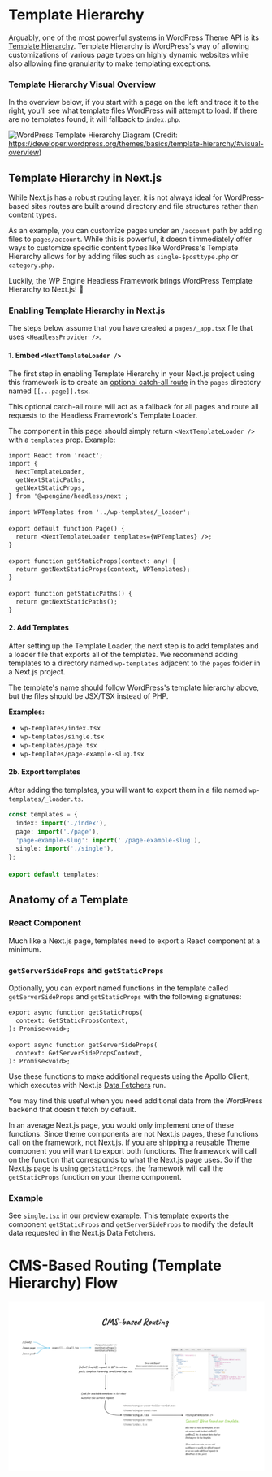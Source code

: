 # Template Hierarchy

Arguably, one of the most powerful systems in WordPress Theme API is its [Template Hierarchy](https://developer.wordpress.org/themes/basics/template-hierarchy/). Template Hierarchy is WordPress's way of allowing customizations of various page types on highly dynamic websites while also allowing fine granularity to make templating exceptions.

### Template Hierarchy Visual Overview

In the overview below, if you start with a page on the left and trace it to the right, you'll see what template files WordPress will attempt to load. If there are no templates found, it will fallback to `index.php`.

![WordPress Template Hierarchy Diagram](https://developer.wordpress.org/files/2014/10/Screenshot-2019-01-23-00.20.04.png)
(Credit: https://developer.wordpress.org/themes/basics/template-hierarchy/#visual-overview)

## Template Hierarchy in Next.js

While Next.js has a robust [routing layer](https://nextjs.org/docs/routing/introduction), it is not always ideal for WordPress-based sites routes are built around directory and file structures rather than content types.

As an example, you can customize pages under an `/account` path by adding files to `pages/account`. While this is powerful, it doesn't immediately offer ways to customize specific content types like WordPress's Template Hierarchy allows for by adding files such as `single-$posttype.php` or `category.php`.

Luckily, the WP Engine Headless Framework brings WordPress Template Hierarchy to Next.js! 🚀

### Enabling Template Hierarchy in Next.js

The steps below assume that you have created a `pages/_app.tsx` file that uses `<HeadlessProvider />`.

#### 1. Embed `<NextTemplateLoader />`

The first step in enabling Template Hierarchy in your Next.js project using this framework is to create an [optional catch-all route](https://nextjs.org/docs/routing/dynamic-routes#optional-catch-all-routes) in the `pages` directory named `[[...page]].tsx`.

This optional catch-all route will act as a fallback for all pages and route all requests to the Headless Framework's Template Loader.

The component in this page should simply return `<NextTemplateLoader />` with a `templates` prop. Example:

```tsx
import React from 'react';
import {
  NextTemplateLoader,
  getNextStaticPaths,
  getNextStaticProps,
} from '@wpengine/headless/next';

import WPTemplates from '../wp-templates/_loader';

export default function Page() {
  return <NextTemplateLoader templates={WPTemplates} />;
}

export function getStaticProps(context: any) {
  return getNextStaticProps(context, WPTemplates);
}

export function getStaticPaths() {
  return getNextStaticPaths();
}
```

#### 2. Add Templates

After setting up the Template Loader, the next step is to add templates and a loader file that exports all of the templates. We recommend adding templates to a directory named `wp-templates` adjacent to the `pages` folder in a Next.js project.

The template's name should follow WordPress's template hierarchy above, but the files should be JSX/TSX instead of PHP.

**Examples:**

* `wp-templates/index.tsx`
* `wp-templates/single.tsx`
* `wp-templates/page.tsx`
* `wp-templates/page-example-slug.tsx`

#### 2b. Export templates

After adding the templates, you will want to export them in a file named `wp-templates/_loader.ts`.

```typescript
const templates = {
  index: import('./index'),
  page: import('./page'),
  'page-example-slug': import('./page-example-slug'),
  single: import('./single'),
};

export default templates;
```

## Anatomy of a Template

### React Component

Much like a Next.js page, templates need to export a React component at a minimum.

### `getServerSideProps` and `getStaticProps`

Optionally, you can export named functions in the template called `getServerSideProps` and `getStaticProps` with the following signatures:

```tsx
export async function getStaticProps(
  context: GetStaticPropsContext,
): Promise<void>;

export async function getServerSideProps(
  context: GetServerSidePropsContext,
): Promise<void>;
```

Use these functions to make additional requests using the Apollo Client, which executes with Next.js [Data Fetchers](https://nextjs.org/docs/basic-features/data-fetching) run.

You may find this useful when you need additional data from the WordPress backend that doesn't fetch by default.

In an average Next.js page, you would only implement one of these functions. Since theme components are not Next.js pages, these functions call on the framework, not Next.js. If you are shipping a reusable Theme component you will want to export both functions. The framework will call on the function that corresponds to what the Next.js page uses. So if the Next.js page is using `getStaticProps`, the framework will call the `getStaticProps` function on your theme component.

### Example

See [`single.tsx`](https://github.com/wpengine/headless-framework/blob/canary/examples/preview/theme/single.tsx) in our preview example. This template exports the component `getStaticProps` and `getServerSideProps` to modify the default data requested in the Next.js Data Fetchers.

# CMS-Based Routing (Template Hierarchy) Flow

![CMS-Based Routing](/docs/templating/cms-based-routing.jpg)
